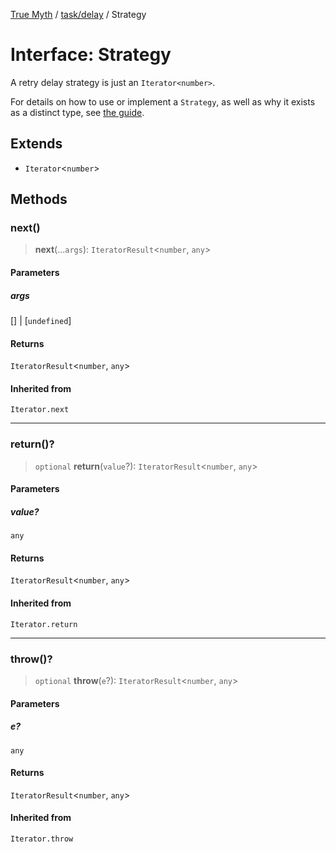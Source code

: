 [True Myth](../../../index.md) / [task/delay](../index.md) / Strategy

# Interface: Strategy

A retry delay strategy is just an `Iterator<number>`.

For details on how to use or implement a `Strategy`, as well as why it exists
as a distinct type, see [the guide][guide].

[guide]: /guide/understanding/task/retries-and-delays

## Extends

- `Iterator`\<`number`\>

## Methods

### next()

> **next**(...`args`): `IteratorResult`\<`number`, `any`\>

#### Parameters

##### args

\[\] | \[`undefined`\]

#### Returns

`IteratorResult`\<`number`, `any`\>

#### Inherited from

`Iterator.next`

***

### return()?

> `optional` **return**(`value`?): `IteratorResult`\<`number`, `any`\>

#### Parameters

##### value?

`any`

#### Returns

`IteratorResult`\<`number`, `any`\>

#### Inherited from

`Iterator.return`

***

### throw()?

> `optional` **throw**(`e`?): `IteratorResult`\<`number`, `any`\>

#### Parameters

##### e?

`any`

#### Returns

`IteratorResult`\<`number`, `any`\>

#### Inherited from

`Iterator.throw`
